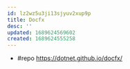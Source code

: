 ```yaml
---
id: lz2wz5u3ji13sjyuv2xup9p
title: Docfx
desc: ''
updated: 1689624569602
created: 1689624555258
---
```


- #repo https://dotnet.github.io/docfx/
